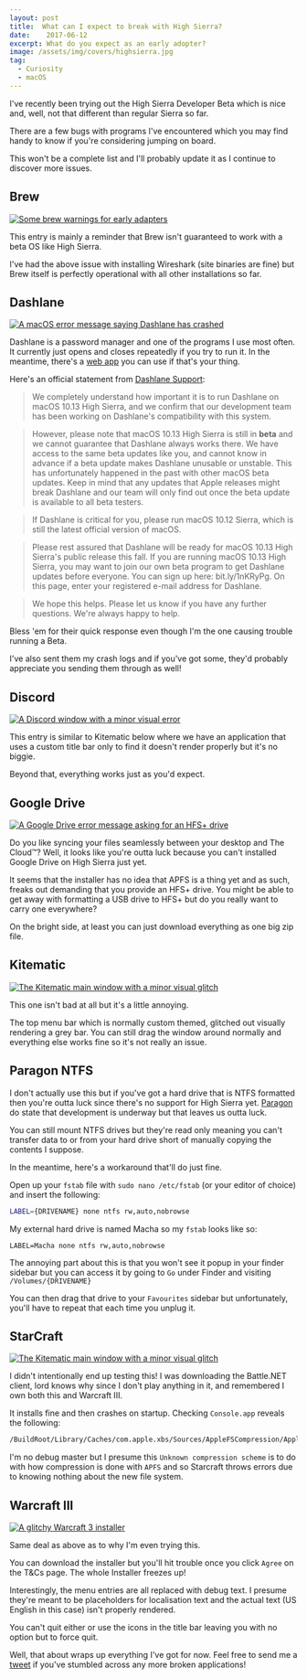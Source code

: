 ```yaml
---
layout: post
title:  What can I expect to break with High Sierra?
date:    2017-06-12
excerpt: What do you expect as an early adopter?
image: /assets/img/covers/highsierra.jpg
tag:
  - Curiosity
  - macOS
---
```


I've recently been trying out the High Sierra Developer Beta which is nice and, well, not that different than regular Sierra so far.

There are a few bugs with programs I've encountered which you may find handy to know if you're considering jumping on board.

This won't be a complete list and I'll probably update it as I continue to discover more issues.

## Brew

[![Some brew warnings for early adapters][1]][1]

[1]: /assets/img/highsierra/brew.png

This entry is mainly a reminder that Brew isn't guaranteed to work with a beta OS like High Sierra.

I've had the above issue with installing Wireshark (site binaries are fine) but Brew itself is perfectly operational with all other installations so far.

## Dashlane

[![A macOS error message saying Dashlane has crashed][2]][2]

[2]: /assets/img/highsierra/dashlane.png

Dashlane is a password manager and one of the programs I use most often. It currently just opens and closes repeatedly if you try to run it. In the meantime, there's a [web app](https://app.dashlane.com) you can use if that's your thing.

Here's an official statement from [Dashlane Support](https://twitter.com/dashlanesupport):

> We completely understand how important it is to run Dashlane on macOS 10.13 High Sierra, and we confirm that our development team has been working on Dashlane's compatibility with this system.

> However, please note that macOS 10.13 High Sierra is still in **beta** and we cannot guarantee that Dashlane always works there. We have access to the same beta updates like you, and cannot know in advance if a beta update makes Dashlane unusable or unstable. This has unfortunately happened in the past with other macOS beta updates. Keep in mind that any updates that Apple releases might break Dashlane and our team will only find out once the beta update is available to all beta testers.

> If Dashlane is critical for you, please run macOS 10.12 Sierra, which is still the latest official version of macOS.

> Please rest assured that Dashlane will be ready for macOS 10.13 High Sierra's public release this fall. If you are running macOS 10.13 High Sierra, you may want to join our own beta program to get Dashlane updates before everyone. You can sign up here: bit.ly/1nKRyPg. On this page, enter your registered e-mail address for Dashlane.

> We hope this helps. Please let us know if you have any further questions. We're always happy to help.

Bless 'em for their quick response even though I'm the one causing trouble running a Beta.

I've also sent them my crash logs and if you've got some, they'd probably appreciate you sending them through as well!

## Discord

[![A Discord window with a minor visual error][3]][3]

[3]: /assets/img/highsierra/discord.png

This entry is similar to Kitematic below where we have an application that uses a custom title bar only to find it doesn't render properly but it's no biggie.

Beyond that, everything works just as you'd expect.

## Google Drive

[![A Google Drive error message asking for an HFS+ drive][4]][4]

[4]: /assets/img/highsierra/googledrive.png

Do you like syncing your files seamlessly between your desktop and The Cloud™? Well, it looks like you're outta luck because you can't installed Google Drive on High Sierra just yet.

It seems that the installer has no idea that APFS is a thing yet and as such, freaks out demanding that you provide an HFS+ drive. You might be able to get away with formatting a USB drive to HFS+ but do you really want to carry one everywhere?

On the bright side, at least you can just download everything as one big zip file.

## Kitematic

[![The Kitematic main window with a minor visual glitch][5]][5]

[5]: /assets/img/highsierra/kitematic.png

This one isn't bad at all but it's a little annoying.

The top menu bar which is normally custom themed, glitched out visually rendering a grey bar. You can still drag the window around normally and everything else works fine so it's not really an issue.

## Paragon NTFS

I don't actually use this but if you've got a hard drive that is NTFS formatted then you're outta luck since there's no support for High Sierra yet. [Paragon](https://www.paragon-software.com/ufsdhome/ntfs-mac/) do state that development is underway but that leaves us outta luck.

You can still mount NTFS drives but they're read only meaning you can't transfer data to or from your hard drive short of manually copying the contents I suppose.

In the meantime, here's a workaround that'll do just fine.

Open up your `fstab` file with `sudo nano /etc/fstab` (or your editor of choice) and insert the following:

```sh
LABEL={DRIVENAME} none ntfs rw,auto,nobrowse
```

My external hard drive is named Macha so my `fstab` looks like so:

```
LABEL=Macha none ntfs rw,auto,nobrowse
```

The annoying part about this is that you won't see it popup in your finder sidebar but you can access it by going to `Go` under Finder and visiting `/Volumes/{DRIVENAME}`

You can then drag that drive to your `Favourites` sidebar but unfortunately, you'll have to repeat that each time you unplug it.

## StarCraft

[![The Kitematic main window with a minor visual glitch][6]][6]

[6]: /assets/img/highsierra/starcraft.png

I didn't intentionally end up testing this! I was downloading the Battle.NET client, lord knows why since I don't play anything in it, and remembered I own both this and Warcraft III.

It installs fine and then crashes on startup. Checking `Console.app` reveals the following:

```sh
/BuildRoot/Library/Caches/com.apple.xbs/Sources/AppleFSCompression/AppleFSCompression-91.0.0.1.2/Libraries/CompressData/CompressData.c:353: Error: Unknown compression scheme encountered for file '/System/Library/CoreServices/CoreTypes.bundle/Contents/Resources/Exceptions.plist'
```

I'm no debug master but I presume this `Unknown compression scheme` is to do with how compression is done with `APFS` and so Starcraft throws errors due to knowing nothing about the new file system.

## Warcraft III

[![A glitchy Warcraft 3 installer][7]][7]

[7]: /assets/img/highsierra/warcraft3.png

Same deal as above as to why I'm even trying this.

You can download the installer but you'll hit trouble once you click `Agree` on the T&Cs page. The whole Installer freezes up!

Interestingly, the menu entries are all replaced with debug text. I presume they're meant to be placeholders for localisation text and the actual text (US English in this case) isn't properly rendered.

You can't quit either or use the icons in the title bar leaving you with no option but to force quit.

Well, that about wraps up everything I've got for now. Feel free to send me a [tweet](https://twitter.com/sentreh) if you've stumbled across any more broken applications!